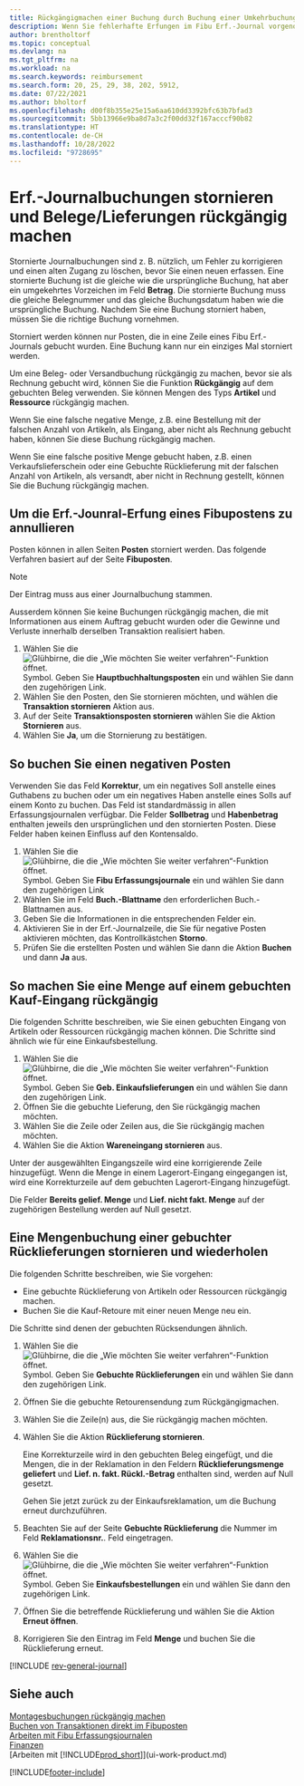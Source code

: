 ```yaml
---
title: Rückgängigmachen einer Buchung durch Buchung einer Umkehrbuchung
description: Wenn Sie fehlerhafte Erfungen im Fibu Erf.-Journal vorgenommen haben, können Sie die Funktion verwenden, um die korrekte Erfung mit einem Protokoll zu annullieren.
author: brentholtorf
ms.topic: conceptual
ms.devlang: na
ms.tgt_pltfrm: na
ms.workload: na
ms.search.keywords: reimbursement
ms.search.form: 20, 25, 29, 38, 202, 5912,
ms.date: 07/22/2021
ms.author: bholtorf
ms.openlocfilehash: d00f8b355e25e15a6aa610dd3392bfc63b7bfad3
ms.sourcegitcommit: 5bb13966e9ba8d7a3c2f00dd32f167acccf90b82
ms.translationtype: HT
ms.contentlocale: de-CH
ms.lasthandoff: 10/28/2022
ms.locfileid: "9728695"
---
```

# <a name="reverse-journal-postings-and-undo-receiptsshipments"></a>Erf.-Journalbuchungen stornieren und Belege/Lieferungen rückgängig machen

Stornierte Journalbuchungen sind z. B. nützlich, um Fehler zu korrigieren und einen alten Zugang zu löschen, bevor Sie einen neuen erfassen. Eine stornierte Buchung ist die gleiche wie die ursprüngliche Buchung, hat aber ein umgekehrtes Vorzeichen im Feld **Betrag**. Die stornierte Buchung muss die gleiche Belegnummer und das gleiche Buchungsdatum haben wie die ursprüngliche Buchung. Nachdem Sie eine Buchung storniert haben, müssen Sie die richtige Buchung vornehmen.

Storniert werden können nur Posten, die in eine Zeile eines Fibu Erf.-Journals gebucht wurden. Eine Buchung kann nur ein einziges Mal storniert werden.

Um eine Beleg- oder Versandbuchung rückgängig zu machen, bevor sie als Rechnung gebucht wird, können Sie die Funktion **Rückgängig** auf dem gebuchten Beleg verwenden. Sie können Mengen des Typs **Artikel** und **Ressource** rückgängig machen.

Wenn Sie eine falsche negative Menge, z.B. eine Bestellung mit der falschen Anzahl von Artikeln, als Eingang, aber nicht als Rechnung gebucht haben, können Sie diese Buchung rückgängig machen.

Wenn Sie eine falsche positive Menge gebucht haben, z.B. einen Verkaufslieferschein oder eine Gebuchte Rücklieferung mit der falschen Anzahl von Artikeln, als versandt, aber nicht in Rechnung gestellt, können Sie die Buchung rückgängig machen.

## <a name="to-reverse-the-journal-posting-of-a-general-ledger-entry"></a>Um die Erf.-Jounral-Erfung eines Fibupostens zu annullieren

Posten können in allen Seiten **Posten** storniert werden. Das folgende Verfahren basiert auf der Seite **Fibuposten**.

> [!NOTE]
> Der Eintrag muss aus einer Journalbuchung stammen.
>
> Ausserdem können Sie keine Buchungen rückgängig machen, die mit Informationen aus einem Auftrag gebucht wurden oder die Gewinne und Verluste innerhalb derselben Transaktion realisiert haben.

1. Wählen Sie die ![Glühbirne, die die „Wie möchten Sie weiter verfahren“-Funktion öffnet.](media/ui-search/search_small.png "Tell me-Funktion") Symbol. Geben Sie **Hauptbuchhaltungsposten** ein und wählen Sie dann den zugehörigen Link.
2. Wählen Sie den Posten, den Sie stornieren möchten, und wählen die **Transaktion stornieren** Aktion aus.
3. Auf der Seite **Transaktionsposten stornieren** wählen Sie die Aktion **Stornieren** aus.
4. Wählen Sie **Ja**, um die Stornierung zu bestätigen.

## <a name="to-post-a-negative-entry"></a>So buchen Sie einen negativen Posten  

Verwenden Sie das Feld **Korrektur**, um ein negatives Soll anstelle eines Guthabens zu buchen oder um ein negatives Haben anstelle eines Solls auf einem Konto zu buchen. Das Feld ist standardmässig in allen Erfassungsjournalen verfügbar. Die Felder **Sollbetrag** und **Habenbetrag** enthalten jeweils den ursprünglichen und den stornierten Posten. Diese Felder haben keinen Einfluss auf den Kontensaldo.  

1. Wählen Sie die ![Glühbirne, die die „Wie möchten Sie weiter verfahren“-Funktion öffnet.](media/ui-search/search_small.png "Tell me-Funktion") Symbol. Geben Sie **Fibu Erfassungsjournale** ein und wählen Sie dann den zugehörigen Link  
2. Wählen Sie im Feld **Buch.-Blattname** den erforderlichen Buch.-Blattnamen aus.  
3. Geben Sie die Informationen in die entsprechenden Felder ein.  
4. Aktivieren Sie in der Erf.-Journalzeile, die Sie für negative Posten aktivieren möchten, das Kontrollkästchen **Storno**.  
5. Prüfen Sie die erstellten Posten und wählen Sie dann die Aktion **Buchen** und dann **Ja** aus.

## <a name="to-undo-a-quantity-on-a-posted-purchase-receipt"></a>So machen Sie eine Menge auf einem gebuchten Kauf-Eingang rückgängig  

Die folgenden Schritte beschreiben, wie Sie einen gebuchten Eingang von Artikeln oder Ressourcen rückgängig machen können. Die Schritte sind ähnlich wie für eine Einkaufsbestellung.

1. Wählen Sie die ![Glühbirne, die die „Wie möchten Sie weiter verfahren“-Funktion öffnet.](media/ui-search/search_small.png "Tell me-Funktion") Symbol. Geben Sie **Geb. Einkaufslieferungen** ein und wählen Sie dann den zugehörigen Link.  
2. Öffnen Sie die gebuchte Lieferung, den Sie rückgängig machen möchten.  
3. Wählen Sie die Zeile oder Zeilen aus, die Sie rückgängig machen möchten.  
4. Wählen Sie die Aktion **Wareneingang stornieren** aus.

Unter der ausgewählten Eingangszeile wird eine korrigierende Zeile hinzugefügt. Wenn die Menge in einem Lagerort-Eingang eingegangen ist, wird eine Korrekturzeile auf dem gebuchten Lagerort-Eingang hinzugefügt.  

Die Felder **Bereits gelief. Menge** und **Lief. nicht fakt. Menge** auf der zugehörigen Bestellung werden auf Null gesetzt.

## <a name="to-undo-and-then-redo-a-quantity-posting-on-a-posted-return-shipment"></a>Eine Mengenbuchung einer gebuchter Rücklieferungen stornieren und wiederholen

Die folgenden Schritte beschreiben, wie Sie vorgehen:

* Eine gebuchte Rücklieferung von Artikeln oder Ressourcen rückgängig machen.
* Buchen Sie die Kauf-Retoure mit einer neuen Menge neu ein.

Die Schritte sind denen der gebuchten Rücksendungen ähnlich.

1. Wählen Sie die ![Glühbirne, die die „Wie möchten Sie weiter verfahren“-Funktion öffnet.](media/ui-search/search_small.png "Tell Me-Funktion") Symbol. Geben Sie **Gebuchte Rücklieferungen** ein und wählen Sie dann den zugehörigen Link.  
2. Öffnen Sie die gebuchte Retourensendung zum Rückgängigmachen.
3. Wählen Sie die Zeile(n) aus, die Sie rückgängig machen möchten.  

4. Wählen Sie die Aktion **Rücklieferung stornieren**.  

    Eine Korrekturzeile wird in den gebuchten Beleg eingefügt, und die Mengen, die in der Reklamation in den Feldern **Rücklieferungsmenge geliefert** und **Lief. n. fakt. Rückl.-Betrag** enthalten sind, werden auf Null gesetzt.  

    Gehen Sie jetzt zurück zu der Einkaufsreklamation, um die Buchung erneut durchzuführen.  

5. Beachten Sie auf der Seite **Gebuchte Rücklieferung** die Nummer im Feld **Reklamationsnr.**. Feld eingetragen.  
6. Wählen Sie die ![Glühbirne, die die „Wie möchten Sie weiter verfahren“-Funktion öffnet.](media/ui-search/search_small.png "Tell Me-Funktion") Symbol. Geben Sie **Einkaufsbestellungen** ein und wählen Sie dann den zugehörigen Link.  
7. Öffnen Sie die betreffende Rücklieferung und wählen Sie die Aktion **Erneut öffnen**.  
8. Korrigieren Sie den Eintrag im Feld **Menge** und buchen Sie die Rücklieferung erneut.  

[!INCLUDE [rev-general-journal](includes/rev-general-journal.md)]

## <a name="see-also"></a>Siehe auch

[Montagesbuchungen rückgängig machen](assembly-how-to-undo-assembly-posting.md)  
[Buchen von Transaktionen direkt im Fibuposten](finance-how-post-transactions-directly.md)  
[Arbeiten mit Fibu Erfassungsjournalen](ui-work-general-journals.md)  
[Finanzen](finance.md)  
[Arbeiten mit [!INCLUDE[prod_short](includes/prod_short.md)]](ui-work-product.md)  


[!INCLUDE[footer-include](includes/footer-banner.md)]